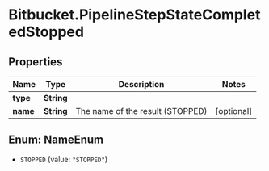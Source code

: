 # Bitbucket.PipelineStepStateCompletedStopped

## Properties

Name | Type | Description | Notes
------------ | ------------- | ------------- | -------------
**type** | **String** |  | 
**name** | **String** | The name of the result (STOPPED) | [optional] 



## Enum: NameEnum


* `STOPPED` (value: `"STOPPED"`)




